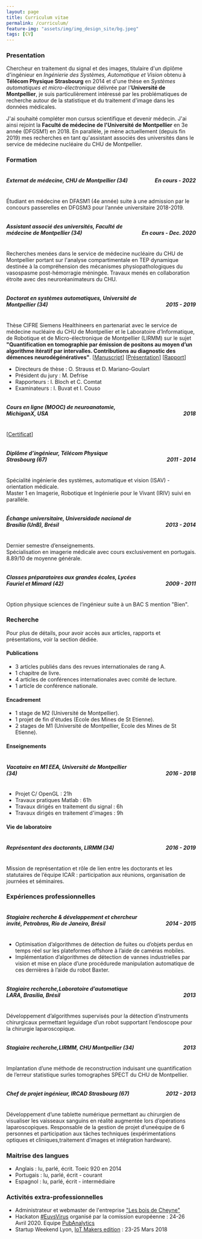 ```yaml
---
layout: page
title: Curriculum vitae
permalink: /curriculum/
feature-img: "assets/img/img_design_site/bg.jpeg"
tags: [CV]
---
```

### Presentation
Chercheur en traitement du signal et des images, titulaire d'un diplôme d'ingénieur en _Ingénierie des Systèmes, Automatique et Vision_ obtenu à **Télécom Physique Strasbourg** en 2014 et d'une thèse en _Systèmes automatiques et micro-électronique_ délivrée par l'**Université de Montpellier**, je suis particulièrement intéressé par les problématiques de recherche autour de la statistique et du traitement d'image dans les données médicales.

J'ai souhaité compléter mon cursus scientifique et devenir médecin. J'ai ainsi rejoint la **Faculté de médecine de l'Université de Montpellier** en 3e année (DFGSM1) en 2018. En parallèle, je mène actuellement (depuis fin 2019) mes recherches en tant qu'assistant associés des universités dans le service de médecine nucléaire du CHU de Montpellier.

<h3 style="text-align:left">Formation</h3>

<h5 style="text-align: left; width:69%; display: inline-block;">Externat de médecine, CHU de Montpellier (34)</h5>
<h5 style="text-align: right; width:30%;  display: inline-block;">En cours - 2022</h5>
<p>Étudiant en médecine en DFASM1 (4e année) suite à une admission par le concours passerelles en DFGSM3 pour l’année universitaire 2018-2019.</p>

<h5 style="text-align: left; width:69%; display: inline-block;">Assistant associé des universités, Faculté de médecine de Montpellier (34)</h5>
<h5 style="text-align: right; width:30%;  display: inline-block;">En cours - Dec. 2020</h5>
<p>Recherches menées dans le service de médecine nucléaire du CHU de Montpellier portant sur l'analyse compartimentale en TEP dynamique destinée à la compréhension des mécanismes physiopathologiques du vasospasme post-hémorragie méningée. Travaux menés en collaboration étroite avec des neuroréanimateurs du CHU.</p>

<h5 style="text-align: left; width:69%; display: inline-block;">Doctorat en systèmes automatiques, Université de Montpellier (34)</h5>
<h5 style="text-align: right; width:30%;  display: inline-block;">2015 - 2019</h5>
<p>Thèse CIFRE Siemens Healthineers en partenariat avec le service de médecine nucléaire du CHU de
Montpellier et le Laboratoire d’Informatique, de Robotique et de Micro-électronique de Montpellier
(LIRMM) sur le sujet <b>"Quantification en tomographie par émission de positons au moyen d’un
algorithme itératif par intervalles. Contributions au diagnostic des démences neurodégénératives"</b>. [<a href="https://tel.archives-ouvertes.fr/tel-02476570/document">Manuscript</a>] [<a href="/assets/docs/these/Soutenance.pdf">Présentation</a>] [<a href="/assets/docs/these/Rapport.pdf">Rapport</a>]</p>
<ul  style="text-align:left">
  <li  style="text-align:left"> Directeurs de thèse : O. Strauss et D. Mariano-Goulart</li>
  <li  style="text-align:left"> Président du jury : M. Defrise</li>
  <li  style="text-align:left"> Rapporteurs : I. Bloch et C. Comtat</li>
  <li  style="text-align:left"> Examinateurs : I. Buvat et I. Couso</li>
</ul>


<h5 style="text-align: left; width:69%; display: inline-block;">Cours en ligne (MOOC) de neuroanatomie, MichiganX, USA</h5>
<h5 style="text-align: right; width:30%;  display: inline-block;">2018</h5>
<p>[<a href="/assets/docs/diplomes/Certificat_MOOC.pdf">Certificat</a>]</p>

<h5 style="text-align: left; width:69%; display: inline-block;">Diplôme d’ingénieur, Télécom Physique Strasbourg (67)</h5>
<h5 style="text-align: right; width:30%;  display: inline-block;">2011 - 2014</h5>
<p>Spécialité ingénierie des systèmes, automatique et vision (ISAV) - orientation médicale.<br>
Master 1 en Imagerie, Robotique et Ingénierie pour le Vivant (IRIV) suivi en parallèle.</p>

<h5 style="text-align: left; width:69%; display: inline-block;">Échange universitaire, Universidade nacional de Brasília (UnB), Brésil</h5>
<h5 style="text-align: right; width:30%;  display: inline-block;">2013 - 2014</h5>
<p>Dernier semestre d’enseignements.<br>
Spécialisation en imagerie médicale avec cours exclusivement en portugais.<br>
8.89/10 de moyenne générale.</p>

<h5 style="text-align: left; width:69%; display: inline-block;">Classes préparatoires aux grandes écoles, Lycées Fauriel et Mimard (42)</h5>
<h5 style="text-align: right; width:30%;  display: inline-block;">2009 - 2011</h5>
<p>Option physique sciences de l’ingénieur suite à un BAC S mention "Bien".</p>

<h3 style="text-align:left">Recherche</h3>

<p style="text-align:left"> Pour plus de détails, pour avoir accès aux articles, rapports et présentations, voir la <a>section dédiée</a>.</p>

<h4 style="text-align:left">Publications</h4>
<ul  style="text-align:left">
  <li  style="text-align:left"> 3 articles publiés dans des revues internationales de rang A.</li>
  <li  style="text-align:left"> 1 chapitre de livre.</li>
  <li  style="text-align:left"> 4 articles de conférences internationales avec comité de lecture.</li>
  <li  style="text-align:left"> 1 article de conférence nationale.</li>
</ul>

<h4 style="text-align:left">Encadrement</h4>
<ul  style="text-align:left">
  <li  style="text-align:left"> 1 stage de M2 (Université de Montpellier).</li>
  <li  style="text-align:left"> 1 projet de fin d'études (Ecole des Mines de St Etienne).</li>
  <li  style="text-align:left"> 2 stages de M1 (Université de Montpellier, Ecole des Mines de St Etienne).</li>
</ul>

<h4 style="text-align:left">Enseignements</h4>

<h5 style="text-align: left; width:69%; display: inline-block;">Vacataire en M1 EEA, Université de Montpellier (34)</h5>
<h5 style="text-align: right; width:30%;  display: inline-block;">2016 - 2018</h5>
<ul  style="text-align:left">
  <li  style="text-align:left"> Projet C/ OpenGL : 21h</li>
  <li  style="text-align:left"> Travaux pratiques Matlab : 61h</li>
  <li  style="text-align:left"> Travaux dirigés en traitement du signal : 6h</li>
  <li  style="text-align:left"> Travaux dirigés en traitement d'images : 9h</li>
</ul>

<h4 style="text-align:left">Vie de laboratoire</h4>

<h5 style="text-align: left; width:69%; display: inline-block;">Représentant des doctorants, LIRMM (34)</h5>
<h5 style="text-align: right; width:30%;  display: inline-block;">2016 - 2019</h5>
<p>Mission de représentation et rôle de lien entre les doctorants et les statutaires de l’équipe ICAR : participation aux réunions, organisation de journées et séminaires.</p>

<h3 style="text-align:left">Expériences professionnelles</h3>

<h5 style="text-align: left; width:69%; display: inline-block;">Stagiaire recherche & développement et chercheur invité, Petrobras, Rio de Janeiro, Brésil</h5>
<h5 style="text-align: right; width:30%;  display: inline-block;">2014 - 2015</h5>
<ul  style="text-align:left">
  <li  style="text-align:left"> Optimisation d’algorithmes de détection de fuites ou d’objets perdus en temps réel sur les plateformes offshore à l’aide de caméras mobiles.</li>
  <li  style="text-align:left"> Implémentation d’algorithmes de détection de vannes industrielles par vision et mise en place d’une procédurede manipulation automatique de ces dernières à l’aide du robot Baxter.</li>
</ul>

<h5 style="text-align: left; width:69%; display: inline-block;">Stagiaire recherche,Laboratoire d’automatique LARA, Brasilia, Brésil</h5>
<h5 style="text-align: right; width:30%;  display: inline-block;">2013</h5>
<p>Développement d’algorithmes supervisés pour la détection d’instruments chirurgicaux permettant leguidage d’un robot supportant l’endoscope pour la chirurgie laparoscopique.</p>

<h5 style="text-align: left; width:69%; display: inline-block;">Stagiaire recherche,LIRMM, CHU Montpellier (34)</h5>
<h5 style="text-align: right; width:30%;  display: inline-block;">2013</h5>
<p>Implantation d’une méthode de reconstruction induisant une quantification de l’erreur statistique surles tomographes SPECT du CHU de Montpellier.</p>

<h5 style="text-align: left; width:69%; display: inline-block;">Chef de projet ingénieur, IRCAD Strasbourg (67)</h5>
<h5 style="text-align: right; width:30%;  display: inline-block;">2012 - 2013</h5>
<p>Développement d’une tablette numérique permettant au chirurgien de visualiser les vaisseaux sanguins en réalité augmentée lors d’opérations laparoscopiques. Responsable de la
  gestion de projet d’uneéquipe de 6 personnes et participation aux tâches techniques (expérimentations optiques et cliniques,traitement d’images et intégration hardware).</p>

<h3 style="text-align:left">Maitrise des langues</h3>
<ul  style="text-align:left">
  <li  style="text-align:left"> Anglais : lu, parlé, écrit. Toeic 920 en 2014</li>
  <li  style="text-align:left"> Portugais : lu, parlé, écrit - courant </li>
  <li  style="text-align:left"> Espagnol : lu, parlé, écrit - intermédiaire</li>
</ul>

<h3 style="text-align:left">Activités extra-professionnelles</h3>
<ul  style="text-align:left">
  <li  style="text-align:left"> Administrateur et webmaster de l'entreprise <a href="https://www.lesboisdecheyne.com">"Les bois de Cheyne"</a></li>
  <li  style="text-align:left"> Hackaton <a href="https://euvsvirus.org">#EuvsVirus</a> organisé par la comission européenne : 24-26 Avril 2020. Equipe <a href="https://devpost.com/software/pubanalytics">PubAnalytics</a></li>
  <li  style="text-align:left"> Startup Weekend Lyon, <a href="http://communities.techstars.com/france/lyon/startup-weekend/12301">IoT Makers edition</a> : 23-25 Mars 2018 </li>
</ul>
